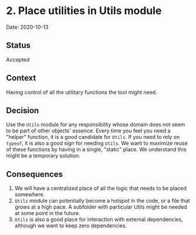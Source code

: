 # 2. Place utilities in Utils module

Date: 2020-10-13

## Status

Accepted

## Context

Having control of all the utilitary functions the tool might need.

## Decision

Use the `Utils` module for any responsibility whose domain does not seem to be part of other objects' essence. Every time you feel you need a "helper" function, it is a good candidate for `Utils`. If you need to rely on `typeof`, it is also a good sign for needing `Utils`. We want to maximize reuse of these functions by having in a single, "static" place. We understand this might be a temporary solution.

## Consequences

1. We will have a centralized place of all the logic that needs to be placed somewhere.
2. `Utils` module can potentially become a hotspot in the code, or a file that grows at a high pace. A subfolder with particular Utils might be needed at some point in the future.
3. `Utils` is also a good place for interaction with external dependencies, although we want to keep zero dependencies.
